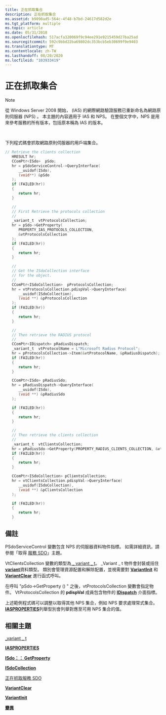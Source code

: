 ```yaml
---
title: 正在抓取集合
description: 正在抓取集合
ms.assetid: b9090ad5-564c-4f48-b7bd-24617d582d2e
ms.tgt_platform: multiple
ms.topic: article
ms.date: 05/31/2018
ms.openlocfilehash: 517acfa320069f9c94ee291e9215459d27ba25ad
ms.sourcegitcommit: 592c9bbd22ba69802dc353bcb5eb30699f9e9403
ms.translationtype: MT
ms.contentlocale: zh-TW
ms.lasthandoff: 08/20/2020
ms.locfileid: "103933419"
---
```

# <a name="retrieving-a-collection"></a>正在抓取集合

> [!Note]  
> 從 Windows Server 2008 開始， (IAS) 的網際網路驗證服務已重新命名為網路原則伺服器 (NPS) 。 本主題的內容適用于 IAS 和 NPS。 在整個文字中，NPS 是用來參考服務的所有版本，包括原本稱為 IAS 的版本。

 

下列程式碼會抓取網路原則伺服器的用戶端集合。


```C++
// Retrieve the clients collection 
   HRESULT hr;
   CComPtr<ISdo>  pSdo;
   hr = pSdoServiceControl->QueryInterface(
      __uuidof(ISdo),
      (void**) &pSdo
   );
   if (FAILED(hr))
   {
      return hr;
   }

   //
   // First Retrieve the protocols collection
   //
   _variant_t  vtProtocolsCollection;
   hr = pSdo->GetProperty(
      PROPERTY_IAS_PROTOCOLS_COLLECTION,
      &vtProtocolsCollection
   );
   if (FAILED(hr))
   {
      return hr;
   }

   //
   // Get the ISdoCollection interface 
   // for the object.
   //
   CComPtr<ISdoCollection>  pProtocolsCollection;
   hr = vtProtocolsCollection.pdispVal->QueryInterface(
      __uuidof(ISdoCollection), 
      (void **) &pProtocolsCollection
   );
   if (FAILED(hr))
   {
      return hr;
   }

   //
   // Then retrieve the RADIUS protocol
   //
   CComPtr<IDispatch> pRadiusDispatch;
   _variant_t  vtProtocolName = L"Microsoft Radius Protocol";
   hr = pProtocolsCollection->Item(&vtProtocolName, &pRadiusDispatch);
   if (FAILED(hr))
   {
      return hr;
   }

   CComPtr<ISdo> pRadiusSdo;
   hr = pRadiusDispatch->QueryInterface(      
      __uuidof(ISdo), 
      (void **) &pRadiusSdo
   );

   if (FAILED(hr))
   {
      return hr;
   }

   //
   // Then retrieve the clients collection
   //
   _variant_t  vtClientsCollection;
   hr = pRadiusSdo->GetProperty(PROPERTY_RADIUS_CLIENTS_COLLECTION, &vtClientsCollection);
   if (FAILED(hr))
   {
      return hr;
   }

   CComPtr<ISdoCollection> pClientsCollection;
   hr = vtClientsCollection.pdispVal->QueryInterface(      
      __uuidof(ISdoCollection), 
      (void **) &pClientsCollection
   );

   if (FAILED(hr))
   {
      return hr;
   }

```



## <a name="remarks"></a>備註

PSdoServiceControl 變數包含 NPS 的伺服器資料物件指標。 如需詳細資訊，請參閱「取得 [服務 SDO](/windows/desktop/Nps/sdo-retrieving-a-service-sdo)」主題。

VtClientsCollection 變數的類型為[ \_ variant \_ t](/previous-versions/visualstudio/visual-studio-6.0/aa278648(v=vs.60))。 \_Variant \_ t 物件會封裝或括住 [**variant**](/windows/win32/api/oaidl/ns-oaidl-variant)資料類型。 類別會管理資源配置和解除配置，並視需要對 [**VariantInit**](/windows/win32/api/oleauto/nf-oleauto-variantinit) 和 [**VariantClear**](/windows/win32/api/oleauto/nf-oleauto-variantclear) 進行函式呼叫。

在呼叫 "pSdo->GetProperty () " 之後，vtProtocolsCollection 變數會指定物件。 VtProtocolsCollection 的 **pdispVal** 成員包含物件的 [**IDispatch**](/windows/win32/api/oaidl/nn-oaidl-idispatch) 介面指標。

上述範例程式碼可以調整以取得其他 NPS 集合，例如 NPS 要求處理常式集合。 [**IASPROPERTIES**](/windows/desktop/api/sdoias/ne-sdoias-iasproperties)列舉型別會列舉對應至可用 NPS 集合的值。

## <a name="related-topics"></a>相關主題

<dl> <dt>

[\_variant \_ t](/previous-versions/visualstudio/visual-studio-6.0/aa278648(v=vs.60))
</dt> <dt>

[**IASPROPERTIES**](/windows/desktop/api/sdoias/ne-sdoias-iasproperties)
</dt> <dt>

[**ISdo：： GetProperty**](/windows/desktop/api/sdoias/nf-sdoias-isdo-getproperty)
</dt> <dt>

[**ISdoCollection**](/windows/desktop/api/sdoias/nn-sdoias-isdocollection)
</dt> <dt>

[正在抓取服務 SDO](/windows/desktop/Nps/sdo-retrieving-a-service-sdo)
</dt> <dt>

[**VariantClear**](/windows/win32/api/oleauto/nf-oleauto-variantclear)
</dt> <dt>

[**VariantInit**](/windows/win32/api/oleauto/nf-oleauto-variantinit)
</dt> <dt>

[**變異**](/windows/win32/api/oaidl/ns-oaidl-variant)
</dt> </dl>

 

 